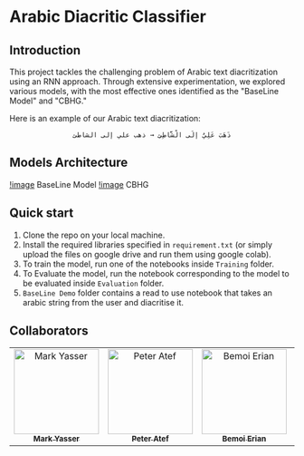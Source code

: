 # Arabic Diacritic Classifier

## Introduction

This project tackles the challenging problem of Arabic text diacritization using an RNN approach. Through extensive experimentation, we explored various models, with the most effective ones identified as the "BaseLine Model" and "CBHG."

Here is an example of our Arabic text diacritization:

<p align="center"><code>ذَهَبَ عَلِيٌ إلَى الْشَّاطِئِ → ذهب علي إلى الشاطئ</code></p>

## Models Architecture

[!image]("baseline.png") BaseLine Model
[!image]("baseline.png") CBHG

## Quick start

1. Clone the repo on your local machine.
2. Install the required libraries specified in `requirement.txt` (or simply upload the files on google drive and run them using google colab).
3. To train the model, run one of the notebooks inside `Training` folder.
4. To Evaluate the model, run the notebook corresponding to the model to be evaluated inside `Evaluation` folder.
5. `BaseLine Demo` folder contains a read to use notebook that takes an arabic string from the user and diacritise it.

## Collaborators

<table>
<tr>
    <td align="center">
        <a href="https://github.com/markyasser">
            <img src="https://avatars.githubusercontent.com/u/82395903?v=4" width="150;" alt="Mark Yasser"/>
            <br />
            <sub><b>Mark Yasser</b></sub>
        </a>
    </td>
    <td align="center">
        <a href="https://github.com/EngPeterAtef">
            <img src="https://avatars.githubusercontent.com/u/75852529?v=4" width="150;" alt="Peter Atef"/>
            <br />
            <sub><b>Peter Atef</b></sub>
        </a>
    </td>
    <td align="center">
        <a href="https://github.com/bemoierian">
            <img src="https://avatars.githubusercontent.com/u/72103362?v=4" width="150;" alt="Bemoi Erian"/>
            <br />
            <sub><b>Bemoi Erian</b></sub>
        </a>
    </td>
    <td align="center">
        <a href="https://github.com/doaa281">
            <img src="https://avatars.githubusercontent.com/u/65799105?v=4" width="150;" alt="Doaa Ashraf"/>
            <br />
            <sub><b>Doaa Ashraf</b></sub>
        </a>
    </td>
  </tr>
</table>
